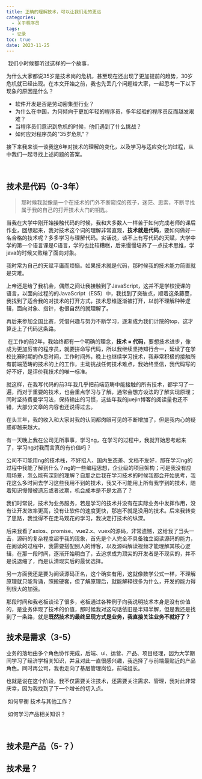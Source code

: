 ```yaml
---
title: 正确的理解技术，可以让我们走的更远
categories:
  - 关于程序员
tags:
  - 记录
toc: true
date: 2023-11-25
---
```


​	我们小时候都听过这样的一个故事，

​	为什么大家都说35岁是技术岗的危机，甚至现在还出现了更加提前的趋势，30岁危机就已经出现。在本文开始之前，我也先丢几个问题给大家，一起思考一下以下现象的原因是什么？

- 软件开发是否是劳动密集型行业？
- 为什么在中国，为何倾向于更加年轻的程序员，多年经验的程序员反而越发艰难？
- 当程序员们意识到危机的时候，他们遇到了什么挑战？
- 如何应对程序员的"35岁危机"？



​	接下来我来谈一谈我这6年对技术的理解的变化，以及学习与适应变化的过程，从中我们一起寻找上述问题的答案。

​	

## 技术是代码（0-3年）

> 那时候我就像是一个在技术的门外不断窥探的孩子，迷茫、思索，不断寻找属于我的自己的打开技术大门的钥匙。

​	当我在大学中刚开始接触代码的时候，我和大多数人一样苦于如何完成老师的课后作业，回想起来，我对技术这个词的理解非常直观，**技术就是代码**，要如何做好一名合格的技术呢？多多学习与理解代码。实话说，谈不上有写代码的天赋，大学中学的第一个语言课是C语言，学的也比较糟糕，后来慢慢培养了一点技术思维，学java的时候又败给了面向对象。

​	我时常为自己的天赋平庸而烦恼。如果技术就是代码，那时候我的技术能力简直就是灾难。

​	上帝还是给了我机会，偶然之间让我接触到了JavaScript，这并不是学校授课的语言，以面向过程的的JavaScript（ES5）中，我找到了突破点，顺着这条藤蔓，我找到了适合我的对技术的打开方式，技术思维逐渐被打开，以前不理解种种逻辑，面向对象、指针，也很自然的就理解了。

​	再后来参加全国比赛，凭借兴趣与努力不断学习，逐渐成为我们计院的top，这才算走上了代码这条路。

​	在工作的前2年，我始终都有一个明确的理念，**技术 = 代码**，要想技术进步，像成为更加厉害的程序员，就要拼命写代码，所以我继续坚持知行合一，延续了在学校比赛时期的作息时间，工作时间外，晚上也继续学习技术，我非常积极的接触所有前端范畴的技术的上的工作，主动挑战任何技术难点，我始终坚信，我代码写的好不好，是评价我技术的唯一标准。

​	就这样，在我写代码的前3年我几乎把前端范畴中能接触的所有技术，都学习了一遍，而对于重要的技术，也会重点学习与了解，通常会想方设法的了解实现原理；同时坚持费曼学习法，保持输出的习惯，这些年我的juejin博客的阅读量也还不错，大部分文章的内容也还说得过去。

​	在头三年，我的收入和大家对我的认同都肉眼可见的不断增加了，但是我内心的疑惑却越来越大。

​	有一天晚上我在公司无所事事，学习ng，在学习的过程中，我就开始思考起来了，学习ng对我而言真的有价值吗？

​	公司不可能用ng的技术栈，不好招人、国内生态差、文档不友好，那在学习ng的过程中我能了解到什么？ng的一些编程思想，企业级的项目架构；可是我没有应用场景，怎么能有深刻的理解？自那之后我在学习技术的时候我都会开始思考，我花这么多时间去学习这些我用不到的技术，我又不可能用上所有我学到的技术，随着知识慢慢被遗忘或者过期，机会成本是不是太高了？

​	我们时常说，技术为业务服务，若是学习的技术并没有在实际业务中发挥作用，没有让开发效率更高，没有让软件的速度更快，那岂不就是没用的技术。后来我转变了思路，我觉得不在走马观花的学习，我决定打技术的纵深。

​	后来我看了axios、promise、vue2.x、vuex的源码，非常遗憾，这给我了当头一击，源码的复杂程度超乎我的现象，首先是个人完全不具备独立阅读源码的能力，在阅读的过程中，我需要搭配别人的博客，以及源码解读视频才能理解其核心逻辑，在那一段时间，逐渐开始明白了，去追求成为顶尖的开发者是不现实的，并不是说退缩了，而是认清现实后的最优选择。

​	另一方面我还是要为阅读源码正名，这个确实有用，这就像数学公式一样，不理解原理就只能背诵，照搬硬套，但了解原理后，就能解释很多为什么，开发的能力得到很大的加强。

​	那段时间和我老板谈论了很多，老板通过各种例子向我说明技术本身是没有价值的，是业务体现了技术的价值，那时候我对这句话依旧是半知半解，但是我还是找到了一条路，就是**既然技术的最终呈现方式是业务，我直接关注业务不就好了？**

## 技术是需求（3-5）

​	业务的落地由多个角色协作完成，后端、ui、运营、产品、项目经理，因为大学期间学习了经济学相关知识，并且对此一直很感兴趣，我选择了与前端最贴近的产品角色。同时再公司，我也走向了基层管理岗位，前端组长。

​	也就是说在这个阶段，我不仅需要关注技术，还需要关注需求、管理，我对此非常庆幸，因为我找到了下一个增长的切入点。

​	如何平衡 技术与其他工作？

​	如何学习产品相关知识？

​	

## 技术是产品（5-？）

## 技术是？